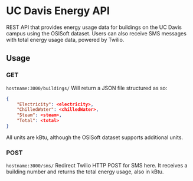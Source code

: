 # UC Davis Energy API
REST API that provides energy usage data for buildings on the UC Davis campus using the OSISoft dataset. Users can also receive SMS messages with total energy usage data, powered by Twilio.

## Usage

### GET
```hostname:3000/buildings/```
Will return a JSON file structured as so:
```json
{
    "Electricity": <electricity>,
    "ChilledWater": <chilledWater>,
    "Steam": <steam>,
    "Total": <total>
}
```
All units are kBtu, although the OSISoft dataset supports additional units.

### POST
```hostname:3000/sms/```
Redirect Twilio HTTP POST for SMS here. It receives a building number and returns the total energy usage, also in kBtu.